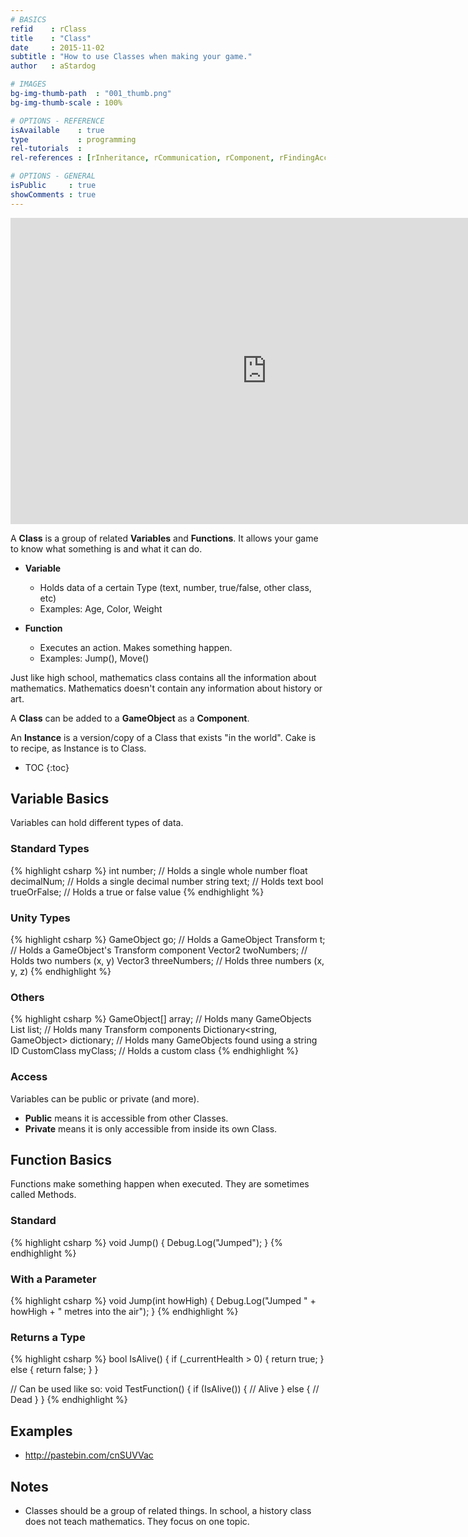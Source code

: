 ```yaml
---
# BASICS
refid    : rClass
title    : "Class"
date     : 2015-11-02
subtitle : "How to use Classes when making your game."
author   : aStardog

# IMAGES
bg-img-thumb-path  : "001_thumb.png"
bg-img-thumb-scale : 100%

# OPTIONS - REFERENCE
isAvailable    : true
type           : programming
rel-tutorials  : 
rel-references : [rInheritance, rCommunication, rComponent, rFindingAccessing, rGameObject, rInterfaces, rField, rMethod, rProperty, rVariable]

# OPTIONS - GENERAL
isPublic     : true
showComments : true
---
```

<iframe src="https://docs.google.com/presentation/d/e/2PACX-1vSmztXUVKCXtNAHk3h_QDe75xGHszpB-ABi8iF3lAwiQllTb7UOJBawCGxMXS5cbxj86lwaHTl2IQGF/embed?start=true&loop=true&delayms=1000" frameborder="0" width="820" height="490" allowfullscreen="true" mozallowfullscreen="true" webkitallowfullscreen="true"></iframe>

A **Class** is a group of related **Variables** and **Functions**. It allows your game to know what something is and what it can do.

* **Variable**
  * Holds data of a certain Type (text, number, true/false, other class, etc)
  * Examples: Age, Color, Weight

* **Function**
  * Executes an action. Makes something happen.
  * Examples: Jump(), Move()

Just like high school, mathematics class contains all the information about mathematics. Mathematics doesn't contain any information about history or art.

A **Class** can be added to a **GameObject** as a **Component**.

An **Instance** is a version/copy of a Class that exists "in the world". Cake is to recipe, as Instance is to Class.

* TOC
{:toc}

## Variable Basics

Variables can hold different types of data.

### Standard Types

{% highlight csharp %}
int    number;      // Holds a single whole number
float  decimalNum;  // Holds a single decimal number
string text;        // Holds text
bool   trueOrFalse; // Holds a true or false value
{% endhighlight %}

### Unity Types

{% highlight csharp %}
GameObject go;           // Holds a GameObject
Transform  t;            // Holds a GameObject's Transform component
Vector2    twoNumbers;   // Holds two numbers (x, y)
Vector3    threeNumbers; // Holds three numbers (x, y, z)
{% endhighlight %}

### Others

{% highlight csharp %}
GameObject[]                   array;      // Holds many GameObjects
List<Transform>                list;       // Holds many Transform components
Dictionary<string, GameObject> dictionary; // Holds many GameObjects found using a string ID
CustomClass                    myClass;    // Holds a custom class
{% endhighlight %}

### Access

Variables can be public or private (and more).

* **Public** means it is accessible from other Classes.
* **Private** means it is only accessible from inside its own Class.

## Function Basics

Functions make something happen when executed. They are sometimes called Methods.

### Standard

{% highlight csharp %}
void Jump()
{
    Debug.Log("Jumped");
}
{% endhighlight %}

### With a Parameter

{% highlight csharp %}
void Jump(int howHigh)
{
    Debug.Log("Jumped " + howHigh + " metres into the air");
}
{% endhighlight %}

### Returns a Type

{% highlight csharp %}
bool IsAlive()
{
    if (_currentHealth > 0)
    {
        return true;
    }
    else
    {
        return false;
    }
}

// Can be used like so:
void TestFunction()
{
    if (IsAlive())
    {
        // Alive
    }
    else
    {
        // Dead
    }
}
{% endhighlight %}

## Examples
* http://pastebin.com/cnSUVVac

## Notes
* Classes should be a group of related things. In school, a history class does not teach mathematics. They focus on one topic.